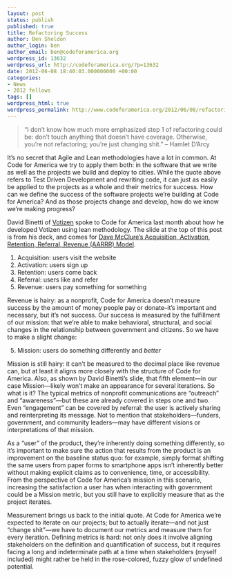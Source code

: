 ```yaml
---
layout: post
status: publish
published: true
title: Refactoring Success
author: Ben Sheldon
author_login: ben
author_email: ben@codeforamerica.org
wordpress_id: 13632
wordpress_url: http://codeforamerica.org/?p=13632
date: 2012-06-08 18:40:03.000000000 +00:00
categories:
- News
- 2012 fellows
tags: []
wordpress_html: true
wordpress_permalink: http://www.codeforamerica.org/2012/06/08/refactoring-success/
---
```


<blockquote><p>“I don’t know how much more emphasized step 1 of refactoring could be: don’t touch anything that doesn’t have coverage. Otherwise, you’re not refactoring; you’re just changing shit.” – Hamlet D’Arcy</p></blockquote>
<p>It’s no secret that Agile and Lean methodologies have a lot in common. At Code for America we try to apply them both: in the software that we write as well as the projects we build and deploy to cities. While the quote above refers to Test Driven Development and rewriting code, it can just as easily be applied to the projects as a whole and their metrics for success. How can we define the success of the software projects we’re building at Code for America? And as those projects change and develop, how do we know we’re making progress?</p>
<p>David Binetti of <a href="http://www.votizen.org">Votizen</a> spoke to Code for America last month about how he developed Votizen using lean methodology. The slide at the top of this post is from his deck, and comes for <a href="http://500hats.typepad.com/500blogs/2007/09/startup-metrics.html">Dave McClure’s Acquisition, Activation, Retention, Referral, Revenue (AARRR) Model</a>.</p>
<ol>
<li>Acquisition: users visit the website</li>
<li>Activation: users sign up</li>
<li>Retention: users come back</li>
<li>Referral: users like and refer</li>
<li>Revenue: users pay something for something</li>
</ol>
<p>Revenue is hairy: as a nonprofit, Code for America doesn’t measure success by the amount of money people pay or donate–it’s important and necessary, but it’s not success. Our success is measured by the fulfillment of our mission: that we’re able to make behavioral, structural, and social changes in the relationship between government and citizens. So we have to make a slight change:</p>
<ol start="5">
<li>Mission: users do something differently and <em>better</em></li>
</ol>
<p>Mission is still hairy: it can’t be measured to the decimal place like revenue can, but at least it aligns more closely with the structure of Code for America. Also, as shown by David Binetti’s slide, that fifth element—in our case Mission—likely won’t make an appearance for several iterations. So what is it? The typical metrics of nonprofit communications are “outreach” and “awareness”—but these are already covered in steps one and two. Even “engagement” can be covered by referral: the user is actively sharing and reinterpreting its message. Not to mention that stakeholders—funders, government, and community leaders—may have different visions or interpretations of that mission.</p>
<p>As a “user” of the product, they’re inherently doing something differently, so it’s important to make sure the action that results from the product is an improvement on the baseline status quo: for example, simply format shifting the same users from paper forms to smartphone apps isn’t inherently better without making explicit claims as to convenience, time, or accessibility. From the perspective of Code for America’s mission in this scenario, increasing the satisfaction a user has when interacting with government could be a Mission metric, but you still have to explicitly measure that as the project iterates.</p>
<p>Measurement brings us back to the initial quote. At Code for America we’re expected to iterate on our projects; but to actually iterate—and not just “change shit”—we have to document our metrics and measure them for every iteration. Defining metrics is hard: not only does it involve aligning stakeholders on the definition and quantification of success, but it requires facing a long and indeterminate path at a time when stakeholders (myself included) might rather be held in the rose-colored, fuzzy glow of undefined potential.</p>
